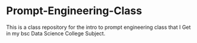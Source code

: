 # Prompt-Engineering-Class

This is a class repository for the intro to prompt engineering class that I Get in my bsc Data Science College Subject.
